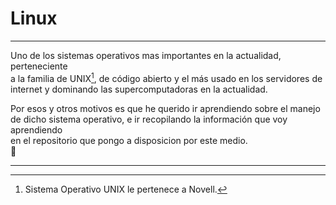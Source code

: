 # Linux


********************************************************************************
Uno de los sistemas operativos mas importantes en la actualidad, perteneciente  
a la familia de UNIX[^1], de código abierto y el más usado en los servidores de  
internet y dominando las supercomputadoras en la actualidad.  

Por esos y otros motivos es que he querido ir aprendiendo sobre el manejo  
de dicho sistema operativo, e ir recopilando la información que voy aprendiendo  
en el repositorio que pongo a disposicion por este medio.   
:penguin:
[^1]: Sistema Operativo UNIX le pertenece a Novell. 
********************************************************************************

